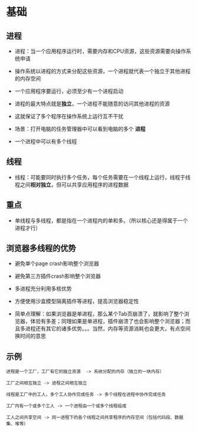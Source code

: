 # 基础

## 进程

+ 进程：当一个应用程序运行时，需要内存和CPU资源，这些资源需要向操作系统申请
+ 操作系统以进程的方式来分配这些资源，一个进程就代表一个独立于其他进程的内存空间
+ 一个应用程序要运行，必须至少有一个进程启动
+ 进程的最大特点就是**独立**，一个进程不能随意的访问其他进程的资源
+ 这就保证了多个程序在操作系统上运行互不干扰

+ 场景：打开电脑的任务管理器中可以看到电脑的多个 **进程**

+ 一个进程中可以有多个线程

## 线程

+ 线程：可能要同时执行多个任务，每个任务需要在一个线程上运行，线程于线程之间**相对独立**，但可以共享应用程序的进程数据

## 重点

+ 单线程与多线程，都是指在一个进程内的单和多。（所以核心还是得属于一个进程才行）

## 浏览器多线程的优势

+ 避免单个page crash影响整个浏览器

+ 避免第三方插件crash影响整个浏览器

+ 多进程充分利用多核优势

+ 方便使用沙盒模型隔离插件等进程，提高浏览器稳定性

+ 简单点理解：如果浏览器是单进程，那么某个Tab页崩溃了，就影响了整个浏览器，体验有多差；同理如果是单进程，插件崩溃了也会影响整个浏览器；而且多进程还有其它的诸多优势。。。当然，内存等资源消耗也会更大，有点空间换时间的意思


## 示例

  ```
  进程是一个工厂，工厂有它的独立资源  -> 系统分配的内存（独立的一块内存）

  工厂之间相互独立 -> 进程之间相互独立

  线程是工厂中的工人，多个工人协作完成任务 -> 多个线程在进程中协作完成任务

  工厂内有一个或多个工人 -> 一个进程由一个或多个线程组成

  工人之间共享空间 -> 同一进程下的各个线程之间共享程序的内存空间（包括代码段、数据集、堆等）
  ```
